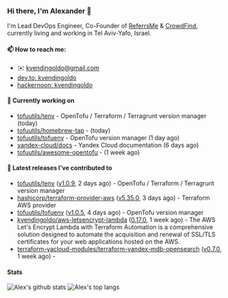### Hi there, I'm Alexander 👋

I'm Lead DevOps Engineer, Co-Founder of [ReferrsMe](https://referrs.me/) & [CrowdFind](https://crowdfind.ai/), currently living and working in Tel Aviv-Yafo, Israel.

#### 📫 How to reach me:

- ✉️ kvendingoldo@gmail.com
- [dev.to: kvendingoldo](https://dev.to/kvendingoldo)
- [hackernoon: kvendingoldo](https://hackernoon.com/u/kvendingoldo)

#### 👷 Currently working on


- [tofuutils/tenv](https://github.com/tofuutils/tenv) - OpenTofu / Terraform / Terragrunt version manager (today)
- [tofuutils/homebrew-tap](https://github.com/tofuutils/homebrew-tap) -  (today)
- [tofuutils/tofuenv](https://github.com/tofuutils/tofuenv) - OpenTofu version manager (1 day ago)
- [yandex-cloud/docs](https://github.com/yandex-cloud/docs) - Yandex Cloud documentation (6 days ago)
- [tofuutils/awesome-opentofu](https://github.com/tofuutils/awesome-opentofu) -  (1 week ago)

#### 🔭 Latest releases I've contributed to

- [tofuutils/tenv](https://github.com/tofuutils/tenv) ([v1.0.9](https://github.com/tofuutils/tenv/releases/tag/v1.0.9), 2 days ago) - OpenTofu / Terraform / Terragrunt version manager
- [hashicorp/terraform-provider-aws](https://github.com/hashicorp/terraform-provider-aws) ([v5.35.0](https://github.com/hashicorp/terraform-provider-aws/releases/tag/v5.35.0), 3 days ago) - Terraform AWS provider
- [tofuutils/tofuenv](https://github.com/tofuutils/tofuenv) ([v1.0.5](https://github.com/tofuutils/tofuenv/releases/tag/v1.0.5), 4 days ago) - OpenTofu version manager
- [kvendingoldo/aws-letsencrypt-lambda](https://github.com/kvendingoldo/aws-letsencrypt-lambda) ([0.17.0](https://github.com/kvendingoldo/aws-letsencrypt-lambda/releases/tag/0.17.0), 1 week ago) - The AWS Let&#39;s Encrypt Lambda with Terraform Automation is a comprehensive solution designed to automate the acquisition and renewal of SSL/TLS certificates for your web applications hosted on the AWS.
- [terraform-yacloud-modules/terraform-yandex-mdb-opensearch](https://github.com/terraform-yacloud-modules/terraform-yandex-mdb-opensearch) ([v0.7.0](https://github.com/terraform-yacloud-modules/terraform-yandex-mdb-opensearch/releases/tag/v0.7.0), 1 week ago) - 

#### Stats

![Alex's github stats](https://github-readme-stats.vercel.app/api?username=kvendingoldo&show_icons=true&theme=default&disable_animations=true&count_private=true&hide_rank=true&include_all_commits=true&custom_title=GitHub%20Stats&line_height=20)
![Alex's top langs](https://github-readme-stats.vercel.app/api/top-langs/?username=kvendingoldo&hide=tex,html,hcl,css,jupyter%20notebook&layout=compact)
